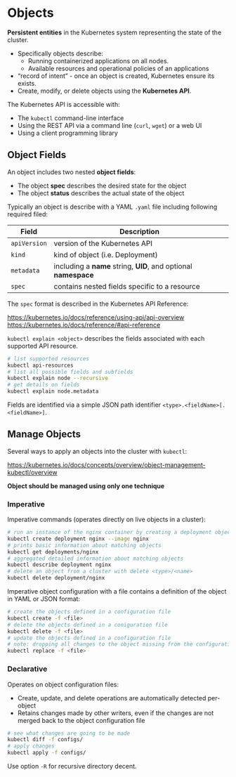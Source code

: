 # Objects

**Persistent entities** in the Kubernetes system representing the 
state of the cluster.

* Specifically objects describe:
  - Running containerized applications on all nodes.
  - Available resources and operational policies of an applications
* “record of intent” - once an object is created, Kubernetes ensure its exists.
* Create, modify, or delete objects using the **Kubernetes API**.

The Kubernetes API is accessible with:

* The `kubectl` command-line interface
* Using the REST API via a command line (`curl`, `wget`) or a web UI
* Using a client programming library

## Object Fields

An object includes two nested **object fields**:

* The object **spec** describes the desired state for the object 
* The object **status** describes the actual state of the object

Typically an object is describe with a YAML `.yaml` file including following
required filed:

Field           | Description
----------------|---------------------------------
`apiVersion`    | version of the Kubernetes API
`kind`          | kind of object (i.e. Deployment)
`metadata`      | including a **name** string, **UID**, and optional **namespace**
`spec`          | contains nested fields specific to a resource

The `spec` format is described in the Kubernetes API Reference:

https://kubernetes.io/docs/reference/using-api/api-overview  
https://kubernetes.io/docs/reference/#api-reference

`kubectl explain <object>` describes the fields associated with each supported API
resource.

```bash
# list supported resources
kubectl api-resources
# list all possible fields and subfields
kubectl explain node --recursive
# get details on fields
kubectl explain node.metadata
```

Fields are identified via a simple JSON path identifier `<type>.<fieldName>[.<fieldName>]`.

## Manage Objects

Several ways to apply an objects into the cluster with `kubectl`:

https://kubernetes.io/docs/concepts/overview/object-management-kubectl/overview

**Object should be managed using only one technique**

### Imperative

Imperative commands (operates directly on live objects in a cluster):

```bash
# run an instance of the nginx container by creating a deployment object
kubectl create deployment nginx --image nginx
# prints basic information about matching objects
kubectl get deployments/nginx
# aggregated detailed information about matching objects
kubectl describe deployment nginx
# delete an object from a cluster with delete <type>/<name>
kubectl delete deployment/nginx
```

Imperative object configuration with a file contains a definition of the object 
in YAML or JSON format:

```bash
# create the objects defined in a configuration file
kubectl create -f <file>
# delete the objects defined in a coniguration file
kubectl delete -f <file>
# update the objects defined in a configuration file
# note: dropping all changes to the object missing from the configuration file
kubectl replace -f <file>
```

### Declarative

Operates on object configuration files:

* Create, update, and delete operations are automatically detected per-object
* Retains changes made by other writers, even if the changes are not merged 
  back to the object configuration file

```bash
# see what changes are going to be made
kubectl diff -f configs/
# apply changes
kubectl apply -f configs/
```

Use option `-R` for recursive directory decent.
